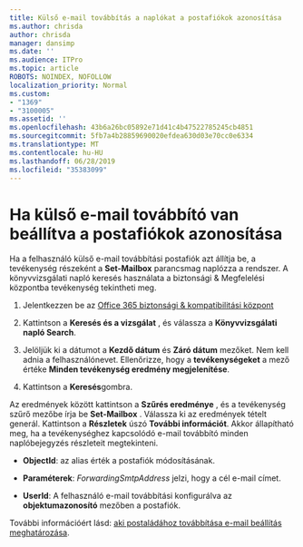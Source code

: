 ```yaml
---
title: Külső e-mail továbbítás a naplókat a postafiókok azonosítása
ms.author: chrisda
author: chrisda
manager: dansimp
ms.date: ''
ms.audience: ITPro
ms.topic: article
ROBOTS: NOINDEX, NOFOLLOW
localization_priority: Normal
ms.custom:
- "1369"
- "3100005"
ms.assetid: ''
ms.openlocfilehash: 43b6a26bc05892e71d41c4b47522785245cb4851
ms.sourcegitcommit: 5fb7a4b28859690020efdea630d03e70cc0e6334
ms.translationtype: MT
ms.contentlocale: hu-HU
ms.lasthandoff: 06/28/2019
ms.locfileid: "35383099"
---
```

# <a name="identify-when-external-email-forwarding-is-configured-on-mailboxes"></a>Ha külső e-mail továbbító van beállítva a postafiókok azonosítása

Ha a felhasználó külső e-mail továbbítási postafiók azt állítja be, a tevékenység részeként a **Set-Mailbox** parancsmag naplózza a rendszer. A könyvvizsgálati napló keresés használata a biztonsági & Megfelelési központba tevékenység tekintheti meg.

1. Jelentkezzen be az [Office 365 biztonsági & kompatibilitási központ](https://protection.office.com/)

2. Kattintson a **Keresés és a vizsgálat** , és válassza a **Könyvvizsgálati napló Search**.

3. Jelöljük ki a dátumot a **Kezdő dátum** és **Záró dátum** mezőket. Nem kell adnia a felhasználónevet. Ellenőrizze, hogy a **tevékenységeket** a mező értéke **Minden tevékenység eredmény megjelenítése**.

4. Kattintson a **Keresés**gombra.

Az eredmények között kattintson a **Szűrés eredménye** , és a tevékenység szűrő mezőbe írja be **Set-Mailbox** . Válassza ki az eredmények tételt generál. Kattintson a **Részletek** úszó **További információt**. Akkor állapítható meg, ha a tevékenységhez kapcsolódó e-mail továbbító minden naplóbejegyzés részleteit megtekinteni.

- **ObjectId**: az alias érték a postafiók módosításának.

- **Paraméterek**: _ForwardingSmtpAddress_ jelzi, hogy a cél e-mail címet.

- **UserId**: A felhasználó e-mail továbbítási konfigurálva az **objektumazonosító** mezőben a postafiók.

További információért lásd: [aki postaládához továbbítása e-mail beállítás meghatározása](https://docs.microsoft.com/office365/securitycompliance/auditing-troubleshooting-scenarios#determining-who-set-up-email-forwarding-for-a-mailbox).
